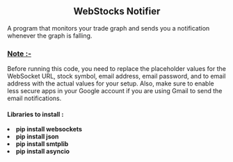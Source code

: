 <h2 align="center">WebStocks Notifier</h2>
<p>A program that monitors your trade graph and sends you a notification whenever the graph is falling.</p>

<h3><a href="#">Note :- </a></h3>
<p>
Before running this code, you need to replace the placeholder values for the WebSocket URL, stock symbol, email address, email password, and to email address with the actual values for your setup. 
Also, make sure to enable less secure apps in your Google account if you are using Gmail to send the email notifications. </p>

<h4>
Libraries to install :
<br/><br/>
<li>pip install websockets</li>
<li>pip install json</li>
<li>pip install smtplib</li>
<li>pip install asyncio</li>
</h4>
